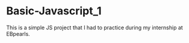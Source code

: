 # Basic-Javascript_1
This is a simple JS project that I had to practice during my internship at EBpearls.
